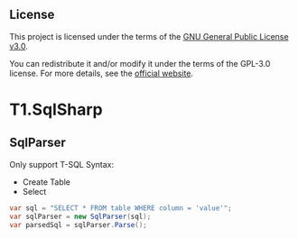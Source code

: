 ## License

This project is licensed under the terms of the [GNU General Public License v3.0](LICENSE).

You can redistribute it and/or modify it under the terms of the GPL-3.0 license. For more details, see the [official website](https://www.gnu.org/licenses/gpl-3.0.html).

# T1.SqlSharp
## SqlParser 
Only support T-SQL Syntax:
* Create Table
* Select
```csharp
var sql = "SELECT * FROM table WHERE column = 'value'";
var sqlParser = new SqlParser(sql);
var parsedSql = sqlParser.Parse();
```